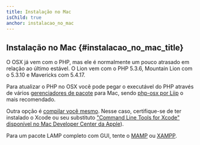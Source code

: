 ```yaml
---
title: Instalação no Mac
isChild: true
anchor: instalacao_no_mac
---
```


## Instalação no Mac {#instalacao_no_mac_title}

O OSX já vem com o PHP, mas ele é normalmente um pouco atrasado em relação ao último estável. O Lion vem com o
PHP 5.3.6, Mountain Lion com o 5.3.10 e Mavericks com 5.4.17.

Para atualizar o PHP no OSX você pode pegar o executável do PHP através de vários
[gerenciadores de pacote][mac-package-managers] para Mac, sendo [php-osx por Liip][php-osx-downloads] o mais
recomendado.

Outra opção é [compilar você mesmo][mac-compile]. Nesse caso, certifique-se de ter instalado o Xcode ou seu substituto
["Command Line Tools for Xcode" disponível no Mac Developer Center da Apple][apple-developer]).

Para um pacote LAMP completo com GUI, tente o [MAMP][mamp-downloads] ou [XAMPP][xampp].

[mac-package-managers]: http://www.php.net/manual/pt_BR/install.macosx.packages.php
[mac-compile]: http://www.php.net/manual/pt_BR/install.macosx.compile.php
[xcode-gcc-substitution]: https://github.com/kennethreitz/osx-gcc-installer
[apple-developer]: https://developer.apple.com/downloads
[mamp-downloads]: http://www.mamp.info/en/downloads/index.html
[php-osx-downloads]: http://php-osx.liip.ch/
[xampp]: http://www.apachefriends.org/en/xampp.html
